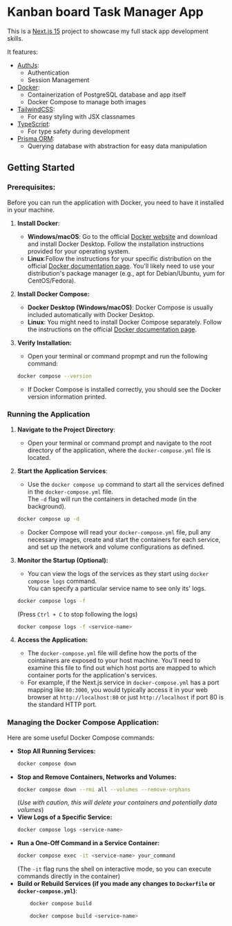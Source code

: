 # Kanban board Task Manager App

This is a [Next.js 15](https://nextjs.org) project to showcase my full stack app development skills.

It features:

- [AuthJs](https://authjs.dev):
  - Authentication
  - Session Management
- [Docker](https://docker.com):
  - Containerization of PostgreSQL database and app itself
  - Docker Compose to manage both images
- [TailwindCSS](https://tailwindcss.com):
  - For easy styling with JSX classnames
- [TypeScript](https://www.typescriptlang.org):
  - For type safety during development
- [Prisma ORM](https://prisma.io):
  - Querying database with abstraction for easy data manipulation

## Getting Started

### Prerequisites:

Before you can run the application with Docker, you need to have it installed in your machine.

1. **Install Docker**:

   - **Windows/macOS**: Go to the official [Docker website](https://www.docker.com/products/docker-desktop/) and download and install Docker Desktop. Follow the installation instructions provided for your operating system.
   - **Linux**:Follow the instructions for your specific distribution on the official [Docker documentation page](https://docs.docker.com/engine/install/). You'll likely need to use your distribution's package manager (e.g., apt for Debian/Ubuntu, yum for CentOS/Fedora).

2. **Install Docker Compose:**

   - **Docker Desktop (Windows/macOS)**: Docker Compose is usually included automatically with Docker Desktop.
   - **Linux**: You might need to install Docker Compose separately. Follow the instructions on the official [Docker documentation page](https://docs.docker.com/compose/install/linux/).

3. **Verify Installation:**
   - Open your terminal or command propmpt and run the following command:
   ```bash
   docker compose --version
   ```
   - If Docker Compose is installed correctly, you should see the Docker version information printed.

### Running the Application

1. **Navigate to the Project Directory**:
   - Open your terminal or command prompt and navigate to the root directory of the application, where the `docker-compose.yml` file is located.
2. **Start the Application Services**:
   - Use the `docker compose up` command to start all the services defined in the `docker-compose.yml` file.  
     The `-d` flag will run the containers in detached mode (in the background).
   ```bash
   docker compose up -d
   ```
   - Docker Compose will read your `docker-compose.yml` file, pull any necessary images, create and start the containers for each service, and set up the network and volume configurations as defined.
3. **Monitor the Startup (Optional):**

   - You can view the logs of the services as they start using `docker compose logs` command.  
     You can specify a particular service name to see only its' logs.

   ```bash
   docker compose logs -f
   ```

   (Press `Ctrl + C` to stop following the logs)

   ```bash
   docker compose logs -f <service-name>
   ```

4. **Access the Application:**
   - The `docker-compose.yml` file will define how the ports of the cointainers are exposed to your host machine. You'll need to examine this file to find out which host ports are mapped to which container ports for the application's services.
   - For example, if the Next.js service in `docker-compose.yml` has a port mapping like `80:3000`, you would typically access it in your web browser at `http://localhost:80` or just `http://localhost` if port 80 is the standard HTTP port.

### Managing the Docker Compose Application:

Here are some useful Docker Compose commands:

- **Stop All Running Services:**
  ```bash
  docker compose down
  ```
- **Stop and Remove Containers, Networks and Volumes:**
  ```bash
  docker compose down --rmi all --volumes --remove-orphans
  ```
  (_Use with caution, this will delete your containers and potentially data volumes_)
- **View Logs of a Specific Service:**
  ```bash
  docker compose logs <service-name>
  ```
- **Run a One-Off Command in a Service Container:**
  ```bash
  docker compose exec -it <service-name> your_command
  ```
  (The `-it` flag runs the shell on interactive mode, so you can execute commands directly in the container)
- **Build or Rebuild Services (if you made any changes to `Dockerfile` or `docker-compose.yml`)**:
  ```bash
      docker compose build
  ```
  ```bash
      docker compose build <service-name>
  ```

